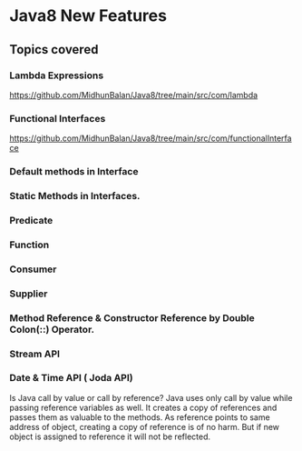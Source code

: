 # Java8 New Features

## Topics covered

### Lambda Expressions

https://github.com/MidhunBalan/Java8/tree/main/src/com/lambda

### Functional Interfaces

https://github.com/MidhunBalan/Java8/tree/main/src/com/functionalInterface

### Default methods in Interface

### Static Methods in Interfaces.

### Predicate

### Function

### Consumer

### Supplier

### Method Reference & Constructor Reference by Double Colon(::) Operator.

### Stream API

### Date & Time API ( Joda API)

Is Java call by value or call by reference?
Java uses only call by value while passing reference variables as well. It creates a copy of references and passes them as valuable to the methods. As reference points to same address of object, creating a copy of reference is of no harm. But if new object is assigned to reference it will not be reflected.

